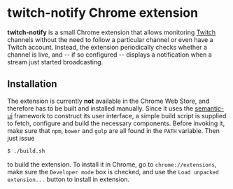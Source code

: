 # twitch-notify Chrome extension

**twitch-notify** is a small Chrome extension that allows monitoring
[Twitch](http://twitch.tv) channels without the need to follow a particular
channel or even have a Twitch account. Instead, the extension periodically
checks whether a channel is live, and -- if so configured -- displays a
notification when a stream just started broadcasting.

## Installation

The extension is currently **not** available in the Chrome Web Store, and
therefore has to be built and installed manually. Since it uses the
[semantic-ui](http://semantic-ui.com) framework to construct its user
interface, a simple build script is supplied to fetch, configure and build the
necessary components. Before invoking it, make sure that `npm`, `bower` and
`gulp` are all found in the `PATH` variable. Then just issue
```bash
$ ./build.sh
```
to build the extension. To install it in Chrome, go to `chrome://extensions`,
make sure the `Developer mode` box is checked, and use the `Load unpacked
extension...` button to install in extension.

